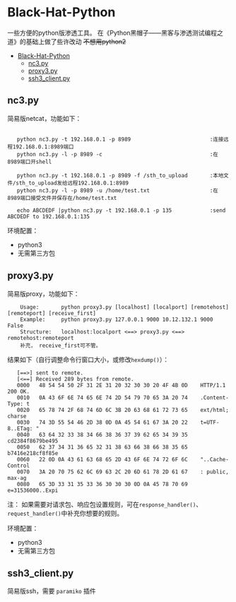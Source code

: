 # Black-Hat-Python
一些方便的python版渗透工具。 在《Python黑帽子——黑客与渗透测试编程之道》的基础上做了些许改动 ~~不想用python2~~

- [Black-Hat-Python](#black-hat-python)
  - [nc3.py](#nc3py)
  - [proxy3.py](#proxy3py)
  - [ssh3_client.py](#ssh3clientpy)

## nc3.py

简易版netcat，功能如下：
```
   
   python nc3.py -t 192.168.0.1 -p 8989                         :连接远程192.168.0.1:8989端口
   python nc3.py -l -p 8989 -c                                  :在8989端口开shell
   
   python nc3.py -t 192.168.0.1 -p 8989 -f /sth_to_upload       :本地文件/sth_to_upload发给远程192.168.0.1:8989
   python nc3.py -l -p 8989 -u /home/test.txt                   :在8989端口接受文件并保存在/home/test.txt
   
   echo ABCDEDF |python nc3.py -t 192.168.0.1 -p 135            :send ABCDEDF to 192.168.0.1:135
```

环境配置：
   - python3
   - 无需第三方包

## proxy3.py

简易版proxy，功能如下：

```
    Usage:       python proxy3.py [localhost] [localport] [remotehost] [remoteport] [receive_first]
    Example:     python proxy3.py 127.0.0.1 9000 10.12.132.1 9000 False
    Structure:   localhost:localport <==> proxy3.py <==> remotehost:remoteport
    补充， receive_first可不管。
```

结果如下（自行调整命令行窗口大小，或修改`hexdump()`）：
```
   [==>] sent to remote.
   [<==] Received 289 bytes from remote.
   0000   48 54 54 50 2F 31 2E 31 20 32 30 30 20 4F 4B 0D    HTTP/1.1 200 OK.
   0010   0A 43 6F 6E 74 65 6E 74 2D 54 79 70 65 3A 20 74    .Content-Type: t
   0020   65 78 74 2F 68 74 6D 6C 3B 20 63 68 61 72 73 65    ext/html; charse
   0030   74 3D 55 54 46 2D 38 0D 0A 45 54 61 67 3A 20 22    t=UTF-8..ETag: "
   0040   63 64 32 33 38 34 66 38 36 37 39 62 65 34 39 35    cd2384f8679be495
   0050   62 37 34 31 36 65 32 31 38 63 66 38 66 38 35 65    b7416e218cf8f85e
   0060   22 0D 0A 43 61 63 68 65 2D 43 6F 6E 74 72 6F 6C    "..Cache-Control
   0070   3A 20 70 75 62 6C 69 63 2C 20 6D 61 78 2D 61 67    : public, max-ag
   0080   65 3D 33 31 35 33 36 30 30 30 0D 0A 45 78 70 69    e=31536000..Expi
```

注： 如果需要对请求包、响应包设置规则，可在`response_handler()`、`request_handler()`中补充你想要的规则。

环境配置：
   - python3
   - 无需第三方包

## ssh3_client.py

简易版ssh，需要 `paramiko` 插件
